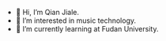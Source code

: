 - 👋 Hi, I’m Qian Jiale.
- 👀 I’m interested in music technology.
- 🌱 I’m currently learning at Fudan University.
